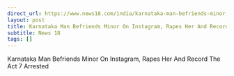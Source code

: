 ```yaml
---
direct_url: https://www.news18.com/india/karnataka-man-befriends-minor-on-instagram-rapes-her-and-record-the-act-7-arrested-ws-bl-9545277.html
layout: post
title: Karnataka Man Befriends Minor On Instagram, Rapes Her And Record The Act  7 Arrested
subtitle: News 18
tags: []
---
```


Karnataka Man Befriends Minor On Instagram, Rapes Her And Record The Act  7 Arrested
